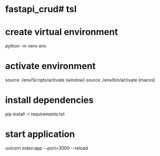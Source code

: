# fastapi_crud# tsl

# create virtual environment
python -m venv env
 
# activate environment
source ./env/Scripts/activate (window)
source ./env/bin/activate (macos)

# install dependencies
pip install -r requirements.txt

# start application
uvicorn index:app --port=3000 --reload



